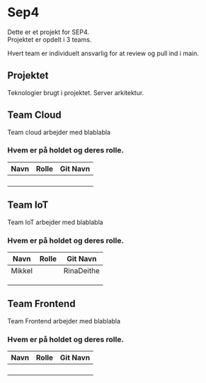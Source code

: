 # Sep4

Dette er et projekt for SEP4.  
Projektet er opdelt i 3 teams.

Hvert team er individuelt ansvarlig for at review og pull ind i main.

## Projektet

Teknologier brugt i projektet.
Server arkitektur.

## Team Cloud

Team cloud arbejder med blablabla

### Hvem er på holdet og deres rolle.
|Navn|Rolle|Git Navn|
|-----|-----|-----|
||||
||||
||||
||||
## Team IoT

Team IoT arbejder med blablabla

### Hvem er på holdet og deres rolle.
|Navn|Rolle|Git Navn|
|-----|-----|-----|
|Mikkel||RinaDeithe|
||||
||||
||||
## Team Frontend

Team Frontend arbejder med blablabla

### Hvem er på holdet og deres rolle.
|Navn|Rolle|Git Navn|
|-----|-----|-----|
||||
||||
||||
||||
